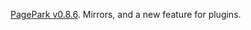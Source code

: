 <a href="https://github.com/scripting/pagePark#v086-41120-by-dw">PagePark v0.8.6</a>. Mirrors, and a new feature for plugins. 
